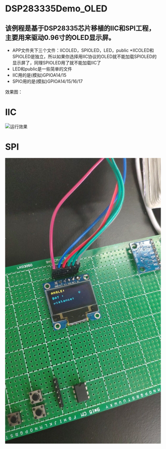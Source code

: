 ﻿# DSP283335Demo_OLED
## 该例程是基于DSP28335芯片移植的IIC和SPI工程，主要用来驱动0.96寸的OLED显示屏。

* APP文件夹下三个文件：IICOLED，SPIOLED，LED，public
*IICOLED和SPIOLED是独立，所以如果你选择用IIC协议的OLED就不能加载SPIOLED的显示屏了，同理SPIOLED用了就不能加载IIC了
* LED和public是一些简单的文件
* IIC用的是(模拟)GPIOA14/15
* SPIO用的是(模拟)GPIOA14/15/16/17

效果图：
# IIC
![运行效果](a.jpg)
# SPI
![运行效果](b.jpg)